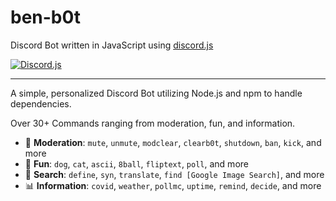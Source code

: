 # ben-b0t
Discord Bot written in JavaScript using [discord.js](https://discord.js.org/#/)

[![Discord.js](https://img.shields.io/badge/Discord.js-V.12-7354F6?style=flat-square)](https://www.npmjs.com/package/discord.js)

---

A simple, personalized Discord Bot utilizing Node.js and npm to handle dependencies. 

Over 30+ Commands ranging from moderation, fun, and information.
* 🚨 **Moderation**: `mute`, `unmute`, `modclear`, `clearb0t`, `shutdown`, `ban`, `kick`, and more
* 🎊 **Fun**: `dog`, `cat`, `ascii`, `8ball`, `fliptext`, `poll`, and more
* 🔎 **Search**: `define`, `syn`, `translate`, `find [Google Image Search]`, and more
* 📊 **Information**: `covid`, `weather`, `pollmc`, `uptime`, `remind`, `decide`, and more


